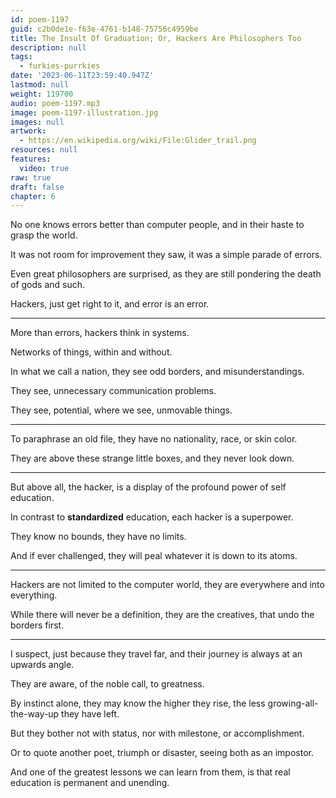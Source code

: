 ```yaml
---
id: poem-1197
guid: c2b0de1e-f63e-4761-b148-75756c4959be
title: The Insult Of Graduation; Or, Hackers Are Philosophers Too
description: null
tags:
  - furkies-purrkies
date: '2023-06-11T23:59:40.947Z'
lastmod: null
weight: 119700
audio: poem-1197.mp3
image: poem-1197-illustration.jpg
images: null
artwork:
  - https://en.wikipedia.org/wiki/File:Glider_trail.png
resources: null
features:
  video: true
raw: true
draft: false
chapter: 6
---
```


No one knows errors better than computer people,
and in their haste to grasp the world.

It was not room for improvement they saw,
it was a simple parade of errors.

Even great philosophers are surprised,
as they are still pondering the death of gods and such.

Hackers, just get right to it,
and error is an error.

---

More than errors,
hackers think in systems.

Networks of things,
within and without.

In what we call a nation,
they see odd borders, and misunderstandings.

They see,
unnecessary communication problems.

They see,
potential, where we see, unmovable things.

---

To paraphrase an old file,
they have no nationality, race, or skin color.

They are above these strange little boxes,
and they never look down.

---

But above all, the hacker,
is a display of the profound power of self education.

In contrast to __standardized__ education,
each hacker is a superpower.

They know no bounds,
they have no limits.

And if ever challenged,
they will peal whatever it is down to its atoms.

---

Hackers are not limited to the computer world,
they are everywhere and into everything.

While there will never be a definition,
they are the creatives, that undo the borders first.

---

I suspect, just because they travel far,
and their journey is always at an upwards angle.

They are aware, of the noble call,
to greatness.

By instinct alone, they may know the higher they rise,
the less growing-all-the-way-up they have left.

But they bother not with status,
nor with milestone, or accomplishment.

Or to quote another poet,
triumph or disaster, seeing both as an impostor.

And one of the greatest lessons we can learn from them,
is that real education is permanent and unending.
